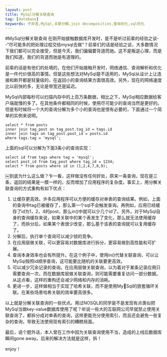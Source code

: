 ```yaml
---
layout: post
title: MySql分解关联查询
tag: [database]
keywords: 子非吾,MySql,关联分解,join decomposition,查询优化,sql优化
---
```

#MySql分解关联查询
在刚开始接触数据库开发时，是不是听过前辈的经验之谈--“尽可能多的把处理过程交给mysql去做”？前辈们的话是经验之谈，大多数情况下我们都可以完全接受，但是今天，我们偏偏要背道而驰。这不是叛逆心理，而是我们知道，我们的背道而驰是有道理的。

前辈的话是有他们的处境的，在他们开始接触开发时，网络通信、查询解析和优化是一件代价很高的事情。但是这些想法对MySql是不适用的，MySql从设计上让连接和断开都是轻量级的，在返回小的查询结果方面很高效。另外，现在的网络速度比以前快的多，无论是带宽还是延迟。

MySql内部每秒可以扫描内存中的上百万条数据，相比之下，MySql相应数据给客户端就慢的多了。在其他条件都相同的时候，使用尽可能少的查询当然是更好的。但是有时候将一个大的查询分解为多个小的查询也是恨有必要的，下面通过一个简单的实例来说明。

	select * from posts 
	inner join tag_post on tag_post.tag_id = tags.id
	inner join tags on tag_post.post_id = posts.id
	where tags.tag = 'mysql';
	
上面的sql可以分解为下面3条小的查询实现：

	select id from tags where tag = 'mysql';
	select post_id from tag_post where tag_id = 1234;
	select * from posts where id in (1,2,4,7,8,9);
	
￼到底为什么这么做？乍一看，这样做没有任何好处，原来一条查询，现在是三条，返回的结果是一模一样的，反而增加了应用程序的复杂度。事实上，用分解关联查询的方式重构有如下优点：   

1. 让缓存更高效。许多应用程序可以方便的缓存对单表的查询结果。例如，上面的查询中tag已被缓存了，那么第一个sql不会触发查询。再例如，应用已经缓存了id为1，2，4的post，那么in()中就可以少几个id了。另外，对于MySql自身的查询缓存来说，如果关联中的某个表发生了变化，那么就无法使用缓存了，而拆分后，如果某个表很少改变，那么基于该表的查询就可以复用缓存了。
2. 分解后，执行单个查询可以减少锁的竞争。
3. 在应用层做关联，可以更容易对数据库进行拆分，更容易做到高性能和可扩展。
4. 查询本身效率也会有所提升。在这个例子中，使用in()代替关联查询，可以让MySql按照id顺序查询，这可能要比随机的关联要更高效。
5. 可以减少冗余记录的查询。在应用层做关联查询，以为着对于某条记录应用只需要查询一次，而在数据库层做关联查询，则可能需要重复访问一部分数据。从这点看，这样的重构还会减少网络和内存的消耗。
6. 更进一步，这样做相当于实现了哈希关联，而不是使用MySql的嵌套循环关联。在某些场景哈希关联的效率要高很多。


以上就是分解关联查询的一些优点。用过NOSQL的同学是不是发现有点类似把MySql当做key-value数据库使用了呢？听说一些大的互联网公司早就禁止使用关联查询了，都拆分成对单表的查询，这样更能充分使用索引，而且还会避免一些复杂的查询，导致无法使用现有索引的糟糕局面。

最后，说个题外话，本人曾在工作中因为关联查询使用不当，造成的上线后数据库瞬间gone away。后来的解决方法就是这样，拆！

enjoy！